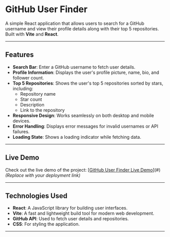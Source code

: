 # GitHub User Finder

A simple React application that allows users to search for a GitHub username and view their profile details along with their top 5 repositories. Built with **Vite** and **React**.

---

## Features

- **Search Bar**: Enter a GitHub username to fetch user details.
- **Profile Information**: Displays the user's profile picture, name, bio, and follower count.
- **Top 5 Repositories**: Shows the user's top 5 repositories sorted by stars, including:
  - Repository name
  - Star count
  - Description
  - Link to the repository
- **Responsive Design**: Works seamlessly on both desktop and mobile devices.
- **Error Handling**: Displays error messages for invalid usernames or API failures.
- **Loading State**: Shows a loading indicator while fetching data.

---

## Live Demo

Check out the live demo of the project: [[GitHub User Finder Live Demo](https://git-profile-finder-one.vercel.app/)](#) *(Replace with your deployment link)*

---


## Technologies Used

- **React**: A JavaScript library for building user interfaces.
- **Vite**: A fast and lightweight build tool for modern web development.
- **GitHub API**: Used to fetch user details and repositories.
- **CSS**: For styling the application.

---
